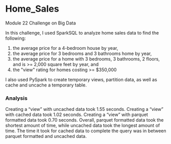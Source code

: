 # Home_Sales

Module 22 Challenge on Big Data

In this challenge, I used SparkSQL to analyze home sales data to find the following:
1. the average price for a 4-bedroom house by year, 
2. the average price for 3 bedrooms and 3 bathrooms home by year, 
3. the average price for a home with 3 bedrooms, 3 bathrooms, 2 floors, and is >= 2,000 square feet by year, and
4. the "view" rating for homes costing >= $350,000

I also used PySpark to create temporary views, partition data, as well as cache and uncache a temporary table.  

### Analysis 
Creating a “view” with uncached data took 1.55 seconds. Creating a “view” with cached data took 1.02 seconds. Creating a “view” with parquet formatted data took 0.70 seconds. Overall, parquet formatted data took the shortest amount of time, while uncached data took the longest amount of time. The time it took for cached data to complete the query was in between parquet formatted and uncached data. 
